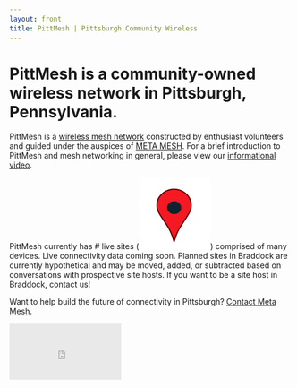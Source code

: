 ```yaml
---
layout: front
title: PittMesh | Pittsburgh Community Wireless
---
```

# PittMesh is a community-owned wireless network in Pittsburgh, Pennsylvania.

PittMesh is a [wireless mesh network](https://en.wikipedia.org/wiki/Wireless_mesh_network)
constructed by enthusiast volunteers and
guided under the auspices of [META MESH](http://www.metamesh.org). For a brief
introduction to PittMesh and mesh networking in general, please view our
[informational video](https://www.youtube.com/watch?v=OvAT7DTspaM).

PittMesh currently has <span id="live">#</span> live sites (<img alt="Live sites are red pins." src="/node-data/map-pin-live.svg" class="info-pin"/>) comprised of <span id="device_count">many</span> devices. <span id="planned"> </span> <span id="ptpLinks"> </span> Live connectivity data coming soon. Planned sites in Braddock are currently hypothetical and may be moved, added, or subtracted based on conversations with prospective site hosts. If you want to be a site host in Braddock, contact us!

Want to help build the future of connectivity in Pittsburgh?
[Contact Meta Mesh.](http://www.metamesh.org/#!contact-meta-mesh/c24vq)

<iframe src="https://grafana.metamesh.org/dashboard-solo/db/pittmesh?theme=light&amp;panelId=3" width="200" height="100" frameborder="0" style="opacity:0.6"></iframe>
